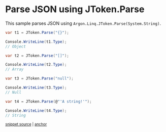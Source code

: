 # Parse JSON using JToken.Parse

This sample parses JSON using `Argon.Linq.JToken.Parse(System.String)`.

<!-- snippet: ParseJsonAny -->
<a id='snippet-parsejsonany'></a>
```cs
var t1 = JToken.Parse("{}");

Console.WriteLine(t1.Type);
// Object

var t2 = JToken.Parse("[]");

Console.WriteLine(t2.Type);
// Array

var t3 = JToken.Parse("null");

Console.WriteLine(t3.Type);
// Null

var t4 = JToken.Parse(@"'A string!'");

Console.WriteLine(t4.Type);
// String
```
<sup><a href='/Src/Tests/Documentation/Samples/Linq/ParseJsonAny.cs#L35-L55' title='Snippet source file'>snippet source</a> | <a href='#snippet-parsejsonany' title='Start of snippet'>anchor</a></sup>
<!-- endSnippet -->
